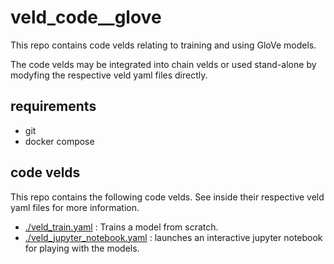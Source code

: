 # veld_code__glove

This repo contains code velds relating to training and using GloVe models.

The code velds may be integrated into chain velds or used stand-alone by modyfing the respective
veld yaml files directly.

## requirements

- git
- docker compose

## code velds

This repo contains the following code velds. See inside their respective veld yaml files for more
information.

- [./veld_train.yaml](./veld_train.yaml) : Trains a model from scratch.
- [./veld_jupyter_notebook.yaml](./veld_jupyter_notebook.yaml) : launches an interactive jupyter
  notebook for playing with the models.

